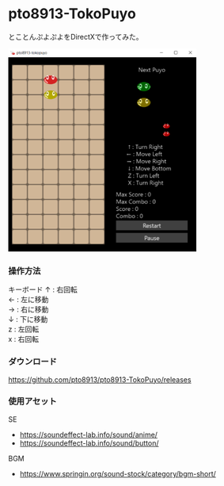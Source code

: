 # pto8913-TokoPuyo
とことんぷよぷよをDirectXで作ってみた。

<img src="https://github.com/pto8913/pto8913-TokoPuyo/blob/master/TokoPuyoDX11/Content/Textures/thumbnail.png" width="380px" height="410px" alt="" />

### 操作方法
キーボード
↑ : 右回転<br>
← : 左に移動<br>
→ : 右に移動<br>
↓ : 下に移動<br>
z : 左回転<br>
x : 右回転<br>

### ダウンロード
https://github.com/pto8913/pto8913-TokoPuyo/releases

### 使用アセット
SE
 - https://soundeffect-lab.info/sound/anime/
 - https://soundeffect-lab.info/sound/button/

BGM
 - https://www.springin.org/sound-stock/category/bgm-short/